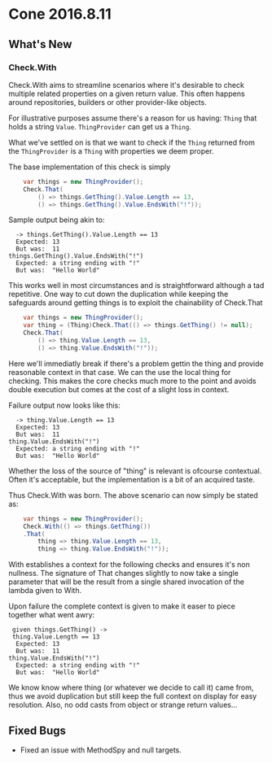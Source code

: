 # Cone 2016.8.11

## What's New

### Check.With 
Check.With aims to streamline scenarios where it's desirable to check 
multiple related properties on a given return value. This often happens 
around repositories, builders or other provider-like objects. 

For illustrative purposes assume there's a reason for us having:
`Thing` that holds a string `Value`.
`ThingProvider` can get us a `Thing`. 

What we've settled on is that we want to check if the `Thing`
returned from the `ThingProvider` is a `Thing` with properties we deem proper.

The base implementation of this check is simply
```csharp
    var things = new ThingProvider();
    Check.That(
        () => things.GetThing().Value.Length == 13,
        () => things.GetThing().Value.EndsWith("!"));
```
Sample output being akin to:
```
  -> things.GetThing().Value.Length == 13
  Expected: 13
  But was:  11
things.GetThing().Value.EndsWith("!")
  Expected: a string ending with "!"
  But was:  "Hello World"
```

This works well in most circumstances and is straightforward although a tad
repetitive. One way to cut down the duplication while keeping the safeguards
around getting things is to exploit the chainability of Check.That
```csharp
    var things = new ThingProvider();
    var thing = (Thing)Check.That(() => things.GetThing() != null);
    Check.That(
        () => thing.Value.Length == 13,
        () => thing.Value.EndsWith("!"));
```

Here we'll immediatly break if there's a problem gettin the thing and provide
reasonable context in that case. We can the use the local thing for checking.
This makes the core checks much more to the point and avoids double execution
but comes at the cost of a slight loss in context.

Failure output now looks like this:
```
  -> thing.Value.Length == 13
  Expected: 13
  But was:  11
thing.Value.EndsWith("!")
  Expected: a string ending with "!"
  But was:  "Hello World"
```

Whether the loss of the source of "thing" is relevant is ofcourse contextual.
Often it's acceptable, but the implementation is a bit of an acquired taste.

Thus Check.With was born. The above scenario can now simply be stated as:
```csharp
    var things = new ThingProvider();
    Check.With(() => things.GetThing())
    .That(
        thing => thing.Value.Length == 13,
        thing => thing.Value.EndsWith("!"));
```

With establishes a context for the following checks and ensures it's non 
nullness. The signature of That changes slightly to now take a single 
parameter that will be the result from a single shared invocation of the
lambda given to With. 

Upon failure the complete context is given to make it easer to piece
together what went awry: 
```
 given things.GetThing() ->
 thing.Value.Length == 13
  Expected: 13
  But was:  11
thing.Value.EndsWith("!")
  Expected: a string ending with "!"
  But was:  "Hello World"
```

We know know where thing (or whatever we decide to call it) came from, thus
we avoid duplication but still keep the full context on display for easy
resolution. Also, no odd casts from object or strange return values...


## Fixed Bugs
* Fixed an issue with MethodSpy and null targets.